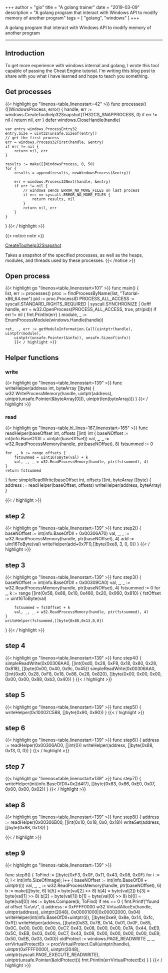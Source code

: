 +++
author = "gio"
title = "A golang trainer"
date = "2019-03-09"
description = "A golang program that interact with Windows API to modify memory of another program"
tags = [
    "golang",
    "windows"
]
+++

A golang program that interact with Windows API to modify memory of another program
<!--more-->
---
<!-- Your front matter up here -->

## Introduction

To get more experience with windows internal and golang, I wrote this tool capable of passing the Cheat Engine tutorial. I'm writing this blog post to share with you what I have learned and hope to teach you something.

## Get processes
{{< highlight go "linenos=table,linenostart=42" >}}
func processes() ([]WindowsProcess, error) {
	handle, err := windows.CreateToolhelp32Snapshot(TH32CS_SNAPPROCESS, 0)
	if err != nil {
		return nil, err
	}
	defer windows.CloseHandle(handle)

	var entry windows.ProcessEntry32
	entry.Size = uint32(unsafe.Sizeof(entry))
	// get the first process
	err = windows.Process32First(handle, &entry)
	if err != nil {
		return nil, err
	}

	results := make([]WindowsProcess, 0, 50)
	for {
		results = append(results, newWindowsProcess(&entry))

		err = windows.Process32Next(handle, &entry)
		if err != nil {
			// windows sends ERROR_NO_MORE_FILES on last process
			if err == syscall.ERROR_NO_MORE_FILES {
				return results, nil
			}
			return nil, err
		}
	}
}
{{< / highlight >}}


{{< notice note >}}

[CreateToolhelp32Snapshot](https://docs.microsoft.com/en-us/windows/win32/api/tlhelp32/nf-tlhelp32-createtoolhelp32snapshot)

Takes a snapshot of the specified processes, as well as the heaps, modules, and threads used by these processes.
{{< /notice >}}

## Open process
{{< highlight go "linenos=table,linenostart=101" >}}
func main() {	
	list, err := processes()
	proc := findProcessByName(list, "Tutorial-x86_64.exe")
	pid := proc.ProcessID
	PROCESS_ALL_ACCESS := syscall.STANDARD_RIGHTS_REQUIRED | syscall.SYNCHRONIZE | 0xfff
	handle, err = w32.OpenProcess(PROCESS_ALL_ACCESS, true, ptr(pid))
	if err != nil {
		fmt.Println(err)
	}
	module, _ := EnumProcessModule(windows.Handle(handle))

	ret, _, err := getModuleInformation.Call(uintptr(handle), uintptr(module),
		uintptr(unsafe.Pointer(&info)), unsafe.Sizeof(info))
		{{< / highlight >}}
		
## Helper functions

### write
{{< highlight go "linenos=table,linenostart=139" >}}
func writeHelper(address int, byteArray []byte) {
	w32.WriteProcessMemory(handle, uintptr(address), uintptr(unsafe.Pointer(&byteArray[0])), uintptr(len(byteArray)))
}
{{< / highlight >}}

### read
{{< highlight go "linenos=table,hl_lines=167,linenostart=165" >}}
func readHelper(baseOffset int, offsets []int) int {
	baseNOffset := int(info.BaseOfDll + uintptr(baseOffset))
	val, _, _ := w32.ReadProcessMemory(handle, ptr(baseNOffset), 8)
	fstsummed := 0

	for _, k := range offsets {
		fstsummed = uint16ToByte(val) + k
		val, _, _ = w32.ReadProcessMemory(handle, ptr(fstsummed), 4)
	}
	return fstsummed
}
func simpleReadWrite(baseOffset int, offsets []int, byteArray []byte) {
	address := readHelper(baseOffset, offsets)
	writeHelper(address, byteArray)
}

{{< / highlight >}}

## step 2
{{< highlight go "linenos=table,linenostart=139" >}}
func step2() {
	baseNOffset := int(info.BaseOfDll + 0x00306A70)
	val, _, _ := w32.ReadProcessMemory(handle, ptr(baseNOffset), 4)
	add := uint16ToByte(val)
	writeHelper(add+0x7F0,[]byte{0xe8, 3, 0, 0})
}
{{< / highlight >}}

## step 3
{{< highlight go "linenos=table,linenostart=139" >}}
func step3() {
	baseNOffset := int(info.BaseOfDll + 0x00309CA0)
	val, _, _ := w32.ReadProcessMemory(handle, ptr(baseNOffset), 4)
	fstsummed := 0
	for _, k := range []int{0x58, 0x88, 0x10, 0x480, 0x20, 0x960, 0x810} {
		fstOffset := uint16ToByte(val)

		fstsummed = fstOffset + k
		val, _, _ = w32.ReadProcessMemory(handle, ptr(fstsummed), 4)
	}
	writeHelper(fstsummed,[]byte{0x88,0x13,0,0})
}
{{< / highlight >}}

## step 4
{{< highlight go "linenos=table,linenostart=139" >}}
func step4() {
	simpleReadWrite(0x00306AA0, []int{0xd0, 0x28, 0xF8, 0x18, 0x80, 0x28, 0x818}, []byte{0x00, 0x40, 0x9c, 0x45})
	simpleReadWrite(0x00306AA0, []int{0xd0, 0x28, 0xF8, 0x18, 0x88, 0x28, 0x820}, []byte{0x00, 0x00, 0x00, 0x00, 0x00, 0x88, 0xb3, 0x40})
}
{{< / highlight >}}

## step 5
{{< highlight go "linenos=table,linenostart=139" >}}
func step5() {
	writeHelper(0x10002C5B8, []byte{0x90, 0x90})
}
{{< / highlight >}}

## step 6
{{< highlight go "linenos=table,linenostart=139" >}}
func step6() {
	address := readHelper(0x00306AD0, []int{0})
	writeHelper(address, []byte{0x88, 0x13, 0, 0})
}
{{< / highlight >}}
## step 7
{{< highlight go "linenos=table,linenostart=139" >}}
func step7() {
	writeHelper(int(info.BaseOfDll+0x2d4f7), []byte{0x83, 0x86, 0xE0, 0x07, 0x00, 0x00, 0x02})
}
{{< / highlight >}}
## step 8
{{< highlight go "linenos=table,linenostart=139" >}}
func step8() {
	address := readHelper(0x00306B00, []int{0x10, 0x18, 0x0, 0x18})
	writeSet(address, []byte{0x88, 0x13})
}

{{< / highlight >}}
## step 9
{{< highlight go "linenos=table,linenostart=139" >}}

func step9() {
	ToFind := []byte{0xF3, 0x0F, 0x11, 0x43, 0x08, 0x0F}
	for i := 0; i < int(info.SizeOfImage); i++ {
		baseNOffset := int(info.BaseOfDll + uintptr(i))
		val, _, _ := w32.ReadProcessMemory(handle, ptr(baseNOffset), 6)
		b := make([]byte, 6)
		b[5] = byte(val[2] >> 8)
		b[4] = byte(val[2])
		b[3] = byte(val[1] >> 8)
		b[2] = byte(val[1])
		b[1] = byte(val[0] >> 8)
		b[0] = byte(val[0])
		res := bytes.Compare(b, ToFind)
		if res == 0 {
			fmt.Printf("found at offset %x\n\r", i)
			address := 0xFFFF0000
			w32.VirtualAllocEx(handle, uintptr(address), uintptr(2048), 0x00001000|0x00002000, 0x04)
			writeHelper(int(info.BaseOfDll+uintptr(i)), []byte{0xe9, 0x8e, 0x14, 0xfc, 0xff})
			writeHelper(address, []byte{0x83, 0x7B, 0x14, 0x01, 0x0F, 0x85, 0x0C, 0x00, 0x00, 0x00, 0xC7, 0x43, 0x08, 0x00, 0x00, 0x7A, 0x44, 0xE9, 0x5C, 0xEB, 0x03, 0x00, 0xC7, 0x43, 0x08, 0x00, 0x00, 0x00, 0x00, 0xE9, 0x50, 0xEB, 0x03, 0x00})
			oldProtect := windows.PAGE_READWRITE
			_, _, errVirtualProtectEx := procVirtualProtect.Call(uintptr(handle), uintptr(0xFFFF0000), uintptr(2048), uintptr(syscall.PAGE_EXECUTE_READWRITE), uintptr(unsafe.Pointer(&oldProtect)))
			fmt.Println(errVirtualProtectEx)
		}
	}
{{< / highlight >}}
